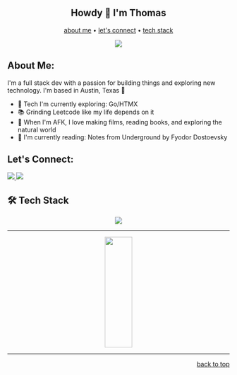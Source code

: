 <h2 align='center'>
Howdy 👋 I'm Thomas
</h2>
<div align='center'>

<a href='#aboutme'>about me</a> • <a href='#connect'>let's connect</a> • <a href='#techstack'>tech stack</a>

<img src='https://komarev.com/ghpvc/?username=stevkim&color=blue'/> 
</div>

<a id='aboutme'></a>    
## About Me:

I'm a full stack dev with a passion for building things and exploring new technology. I'm based in Austin, Texas 🤠
- 🌱 Tech I'm currently exploring: Go/HTMX
- 📚 Grinding Leetcode like my life depends on it
- 🎥 When I'm AFK, I love making films, reading books, and exploring the natural world
- 📖 I'm currently reading: Notes from Underground by Fyodor Dostoevsky

<a id='connect'></a>
## Let's Connect:
<p>
  <a href='https://www.linkedin.com/in/thomasgharbert/' target='_blank'>
    <img src='https://img.shields.io/badge/LinkedIn-0077B5?style=for-the-badge&logo=linkedin&logoColor=white' />
  </a>
  <a href='mailto:tgharbert3@gmail.com'>
    <img src='https://img.shields.io/badge/Gmail-D14836?style=for-the-badge&logo=gmail&logoColor=white' />
  </a>
</p>

<a id='techstack'></a>
## 🛠️ Tech Stack
<p align='center'>
  <img src='https://skillicons.dev/icons?i=js,css,aws,express,next,react,ts,mongodb,tailwind,git,mysql,postgres,nodejs,nginx,supabase,' />
</p>

---

<p align='center'>
<!--   <img src='https://github-readme-stats.vercel.app/api?username=tgharbert&theme=nord&show_icons=true' height='250px' width='60%'/> -->
  <img src='https://github-readme-stats.vercel.app/api/top-langs/?username=tgharbert&size_weight=0.5&count_weight=0.5&theme=nord'  height='250px' width='35%' />
</p>

---

<p align='right'><a href='#back-to-top'>back to top</a></p>
<!--
**tgharbert/tgharbert** is a ✨ _special_ ✨ repository because its `README.md` (this file) appears on your GitHub profile.

